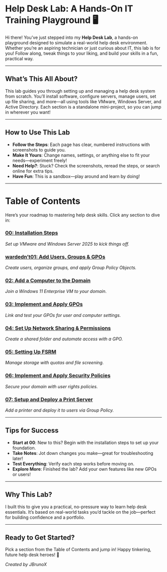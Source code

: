 # Help Desk Lab: A Hands-On IT Training Playground 🖥️

Hi there! You’ve just stepped into my **Help Desk Lab**, a hands-on playground designed to simulate a real-world help desk environment. Whether you’re an aspiring technician or just curious about IT, this lab is for you! Follow along, tweak things to your liking, and build your skills in a fun, practical way.

---

## What’s This All About?
This lab guides you through setting up and managing a help desk system from scratch. You’ll install software, configure servers, manage users, set up file sharing, and more—all using tools like VMware, Windows Server, and Active Directory. Each section is a standalone mini-project, so you can jump in wherever you want!

---

## How to Use This Lab
- **Follow the Steps**: Each page has clear, numbered instructions with screenshots to guide you.  
- **Make It Yours**: Change names, settings, or anything else to fit your needs—experiment freely!  
- **Need Help?**: Stuck? Check the screenshots, reread the steps, or search online for extra tips.  
- **Have Fun**: This is a sandbox—play around and learn by doing!

---

# Table of Contents

Here’s your roadmap to mastering help desk skills. Click any section to dive in:

### [00: Installation Steps](https://github.com/JBrunoX/Help-Desk-Lab/blob/main/Installation.md)  
*Set up VMware and Windows Server 2025 to kick things off.*

### [wardedn’t01: Add Users, Groups & GPOs](https://github.com/JBrunoX/Help-Desk-Lab/blob/main/Add%20Users%2C%20Groups%20%26%20GPOs.md)  
*Create users, organize groups, and apply Group Policy Objects.*

### [02: Add a Computer to the Domain](https://github.com/JBrunoX/Help-Desk-Lab/blob/main/Add%20Computers%20to%20the%20Domain.md)  
*Join a Windows 11 Enterprise VM to your domain.*

### [03: Implement and Apply GPOs](https://github.com/JBrunoX/Help-Desk-Lab/blob/main/Implement%20and%20Apply%20GPOs.md)  
*Link and test your GPOs for user and computer settings.*

### [04: Set Up Network Sharing & Permissions](https://github.com/JBrunoX/Help-Desk-Lab/blob/main/Set%20Up%20Network%20Sharing%20%26%20Permissions.md)  
*Create a shared folder and automate access with a GPO.*

### [05: Setting Up FSRM](https://github.com/JBrunoX/Help-Desk-Lab/blob/main/Setting%20Up%20FSRM.md)  
*Manage storage with quotas and file screening.*

### [06: Implement and Apply Security Policies](https://github.com/JBrunoX/Help-Desk-Lab/blob/main/Implement%20and%20Apply%20Security%20Policies.md)  
*Secure your domain with user rights policies.*

### [07: Setup and Deploy a Print Server](https://github.com/JBrunoX/Help-Desk-Lab/blob/main/Setup%20and%20Deploy%20a%20Print%20Server.md)  
*Add a printer and deploy it to users via Group Policy.*

---

## Tips for Success
- **Start at 00**: New to this? Begin with the installation steps to set up your foundation.  
- **Take Notes**: Jot down changes you make—great for troubleshooting later!  
- **Test Everything**: Verify each step works before moving on.  
- **Explore More**: Finished the lab? Add your own features like new GPOs or users!

---

## Why This Lab?
I built this to give you a practical, no-pressure way to learn help desk essentials. It’s based on real-world tasks you’d tackle on the job—perfect for building confidence and a portfolio.

---

## Ready to Get Started?
Pick a section from the Table of Contents and jump in! Happy tinkering, future help desk heroes! 🚀

*Created by JBrunoX*
